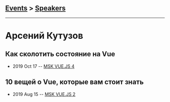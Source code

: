 ## [Events](../README.md) > [Speakers](../speakers.md)
---

# Арсений Кутузов

## Как сколотить состояние на Vue
- 2019 Oct 17 -- [MSK VUE.JS 4](https://www.youtube.com/watch?v=kr_wOYfUojQ)    
## 10 вещей о Vue, которые вам стоит знать
- 2019 Aug 15 -- [MSK VUE.JS 2](https://www.youtube.com/watch?v=nh6dH6OzmXE)    
